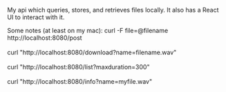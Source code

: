 My api which queries, stores, and retrieves files locally. It also has a React UI to interact with it.

Some notes (at least on my mac):
curl -F file=@filename http://localhost:8080/post<br/>  
curl "http://localhost:8080/download?name=filename.wav"<br/>  
curl "http://localhost:8080/list?maxduration=300"<br/>  
curl "http://localhost:8080/info?name=myfile.wav"<br/>  
